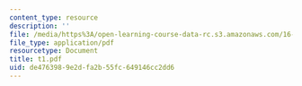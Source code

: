 ```yaml
---
content_type: resource
description: ''
file: /media/https%3A/open-learning-course-data-rc.s3.amazonaws.com/16-01-unified-engineering-i-ii-iii-iv-fall-2005-spring-2006/de4763989e2dfa2b55fc649146cc2dd6_t1.pdf
file_type: application/pdf
resourcetype: Document
title: t1.pdf
uid: de476398-9e2d-fa2b-55fc-649146cc2dd6
---
```

